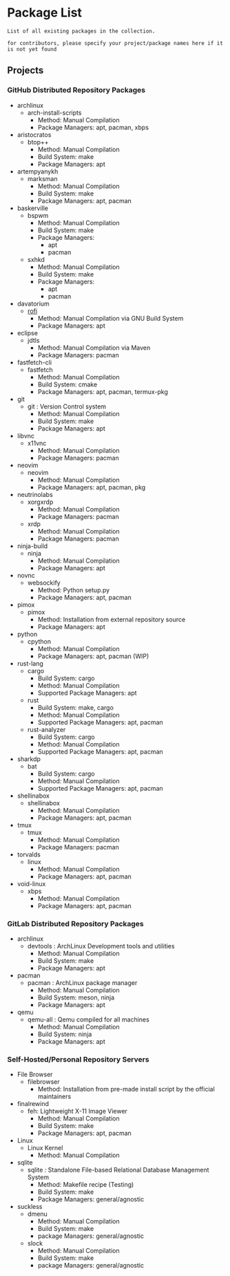 # Package List

```
List of all existing packages in the collection.

for contributors, please specify your project/package names here if it is not yet found
```

## Projects
### GitHub Distributed Repository Packages
- archlinux
    - arch-install-scripts
        + Method: Manual Compilation
        + Package Managers: apt, pacman, xbps
- aristocratos
    - btop++
        + Method: Manual Compilation
        + Build System: make
        + Package Managers: apt
- artempyanykh
    - marksman
        + Method: Manual Compilation
        + Build System: make
        + Package Managers: apt, pacman
- baskerville
    - bspwm
        + Method: Manual Compilation
        + Build System: make
        - Package Managers: 
            + apt
            + pacman
    - sxhkd
        + Method: Manual Compilation
        + Build System: make
        - Package Managers: 
            + apt
            + pacman
- davatorium
    - [rofi](packages/github/davatorium/rofi)
        + Method: Manual Compilation via GNU Build System
        + Package Managers: apt
- eclipse
    - jdtls
        + Method: Manual Compilation via Maven
        + Package Managers: pacman
- fastfetch-cli
    - fastfetch
        + Method: Manual Compilation
        + Build System: cmake
        + Package Managers: apt, pacman, termux-pkg
- git
    - git : Version Control system
        + Method: Manual Compilation
        + Build System: make
        + Package Managers: apt
- libvnc
    - x11vnc
        + Method: Manual Compilation
        + Package Managers: pacman
- neovim
    - neovim
        + Method: Manual Compilation
        + Package Managers: apt, pacman, pkg
- neutrinolabs
    - xorgxrdp
        + Method: Manual Compilation
        + Package Managers: pacman
    - xrdp
        + Method: Manual Compilation
        + Package Managers: pacman
- ninja-build
    - ninja
        + Method: Manual Compilation
        + Package Managers: apt
- novnc
    - websockify
        + Method: Python setup.py
        + Package Managers: apt, pacman
- pimox
    - pimox
        + Method: Installation from external repository source
        + Package Managers: apt
- python
    - cpython
        + Method: Manual Compilation
        + Package Managers: apt, pacman (WIP)
- rust-lang
    - cargo
        + Build System: cargo
        + Method: Manual Compilation
        + Supported Package Managers: apt
    - rust
        + Build System: make, cargo
        + Method: Manual Compilation
        + Supported Package Managers: apt, pacman
    - rust-analyzer
        + Build System: cargo
        + Method: Manual Compilation
        + Supported Package Managers: apt, pacman
- sharkdp
    - bat
        + Build System: cargo
        + Method: Manual Compilation
        + Supported Package Managers: apt, pacman
- shellinabox
    - shellinabox
        + Method: Manual Compilation
        + Package Managers: apt, pacman
- tmux
    - tmux
        + Method: Manual Compilation
        + Package Managers: pacman
- torvalds
    - linux
        + Method: Manual Compilation
        + Package Managers: apt, pacman
- void-linux
    - xbps
        + Method: Manual Compilation
        + Package Managers: apt, pacman

### GitLab Distributed Repository Packages
- archlinux
    - devtools : ArchLinux Development tools and utilities
        + Method: Manual Compilation
        + Build System: make
        + Package Managers: apt
- pacman
    - pacman : ArchLinux package manager
        + Method: Manual Compilation
        + Build System: meson, ninja
        + Package Managers: apt
- qemu
    - qemu-all : Qemu compiled for all machines
        + Method: Manual Compilation
        + Build System: ninja
        + Package Managers: apt

### Self-Hosted/Personal Repository Servers
- File Browser
    - filebrowser
        + Method: Installation from pre-made install script by the official maintainers
- finalrewind
    - feh: Lightweight X-11 Image Viewer
        + Method: Manual Compilation
        + Build System: make
        + Package Managers: apt, pacman
- Linux
    - Linux Kernel
        + Method: Manual Compilation
- sqlite
    - sqlite : Standalone File-based Relational Database Management System
        + Method: Makefile recipe (Testing)
        + Build System: make
        + Package Managers: general/agnostic
- suckless
    - dmenu
        + Method: Manual Compilation
        + Build System: make
        + package Managers: general/agnostic
    - slock
        + Method: Manual Compilation
        + Build System: make
        + package Managers: general/agnostic

